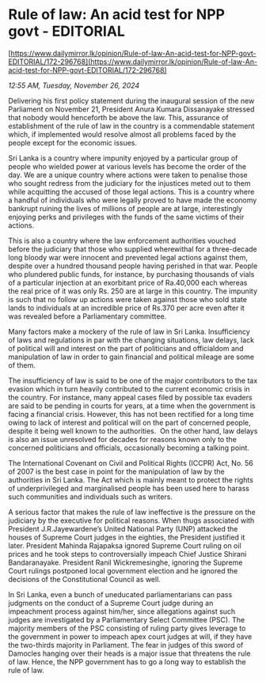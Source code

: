 # Rule of law: An acid test for NPP govt - EDITORIAL

[https://www.dailymirror.lk/opinion/Rule-of-law-An-acid-test-for-NPP-govt-EDITORIAL/172-296768](https://www.dailymirror.lk/opinion/Rule-of-law-An-acid-test-for-NPP-govt-EDITORIAL/172-296768)

*12:55 AM, Tuesday, November 26, 2024*

Delivering his first policy statement during the inaugural session of the new Parliament on November 21, President Anura Kumara Dissanayake stressed that nobody would henceforth be above the law. This, assurance of establishment of the rule of law in the country is a commendable statement which, if implemented would resolve almost all problems faced by the people except for the economic issues.

Sri Lanka is a country where impunity enjoyed by a particular group of people who wielded power at various levels has become the order of the day. We are a unique country where actions were taken to penalise those who sought redress from the judiciary for the injustices meted out to them while acquitting the accused of those legal actions. This is a country where a handful of individuals who were legally proved to have made the economy bankrupt ruining the lives of millions of people are at large, interestingly enjoying perks and privileges with the funds of the same victims of their actions.

This is also a country where the law enforcement authorities vouched before the judiciary that those who supplied wherewithal for a three-decade long bloody war were innocent and prevented legal actions against them, despite over a hundred thousand people having perished in that war. People who plundered public funds, for instance, by purchasing thousands of vials of a particular injection at an exorbitant price of Ra.40,000 each whereas the real price of it was only Rs. 250 are at large in this country. The impunity is such that no follow up actions were taken against those who sold state lands to individuals at an incredible price of Rs.370 per acre even after it was revealed before a Parliamentary committee.

Many factors make a mockery of the rule of law in Sri Lanka. Insufficiency of laws and regulations in par with the changing situations, law delays, lack of political will and interest on the part of politicians and officialdom and manipulation of law in order to gain financial and political mileage are some of them.

The insufficiency of law is said to be one of the major contributors to the tax evasion which in turn heavily contributed to the current economic crisis in the country. For instance, many appeal cases filed by possible tax evaders are said to be pending in courts for years, at a time when the government is facing a financial crisis. However, this has not been rectified for a long time owing to lack of interest and political will on the part of concerned people, despite it being well known to the authorities.  On the other hand, law delays is also an issue unresolved for decades for reasons known only to the concerned politicians and officials, occasionally becoming a talking point.

The International Covenant on Civil and Political Rights (ICCPR) Act, No. 56 of 2007 is the best case in point for the manipulation of law by the authorities in Sri Lanka. The Act which is mainly meant to protect the rights of underprivileged and marginalised people has been used here to harass such communities and individuals such as writers.

A serious factor that makes the rule of law ineffective is the pressure on the judiciary by the executive for political reasons. When thugs associated with President J.R.Jayewardene’s United National Party (UNP) attacked the houses of Supreme Court judges in the eighties, the President justified it later. President Mahinda Rajapaksa ignored Supreme Court ruling on oil prices and he took steps to controversially impeach Chief Justice Shirani Bandaranayake. President Ranil Wickremesinghe, ignoring the Supreme Court rulings postponed local government election and he ignored the decisions of the Constitutional Council as well.

In Sri Lanka, even a bunch of uneducated parliamentarians can pass judgments on the conduct of a Supreme Court judge during an impeachment process against him/her, since allegations against such judges are investigated by a Parliamentary Select Committee (PSC). The majority members of the PSC consisting of ruling party gives leverage to the government in power to impeach apex court judges at will, if they have the two-thirds majority in Parliament. The fear in judges of this sword of Damocles hanging over their heads is a major issue that threatens the rule of law. Hence, the NPP government has to go a long way to establish the rule of law.

